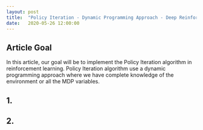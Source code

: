```yaml
---
layout: post
title:  "Policy Iteration - Dynamic Programming Approach - Deep Reinforcement Learning Series"
date:   2020-05-26 12:00:00
---
```


## Article Goal

In this article, our goal will be to implement the Policy Iteration algorithm in reinforcement learning. Policy Iteration algorithm use a dynamic programming approach where we have complete knowledge of the environment or all the MDP variables.

## 1. 

## 2. 